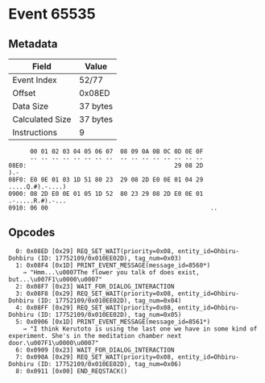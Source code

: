 # Event 65535

## Metadata

| Field           | Value    |
|-----------------|----------|
| Event Index     | 52/77    |
| Offset          | 0x08ED   |
| Data Size       | 37 bytes |
| Calculated Size | 37 bytes |
| Instructions    | 9        |

```
      00 01 02 03 04 05 06 07  08 09 0A 0B 0C 0D 0E 0F
      -- -- -- -- -- -- -- --  -- -- -- -- -- -- -- --
08E0:                                         29 08 2D               ).-
08F0: E0 0E 01 03 1D 51 80 23  29 08 2D E0 0E 01 04 29  .....Q.#).-....)
0900: 08 2D E0 0E 01 05 1D 52  80 23 29 08 2D E0 0E 01  .-.....R.#).-...
0910: 06 00                                             ..              
```

## Opcodes

```
  0: 0x08ED [0x29] REQ_SET_WAIT(priority=0x08, entity_id=Ohbiru-Dohbiru (ID: 17752109/0x010EE02D), tag_num=0x03)
  1: 0x08F4 [0x1D] PRINT_EVENT_MESSAGE(message_id=8560*)
    → "Hmm...\u0007The flower you talk of does exist, but...\u007F1\u0000\u0007"
  2: 0x08F7 [0x23] WAIT_FOR_DIALOG_INTERACTION
  3: 0x08F8 [0x29] REQ_SET_WAIT(priority=0x08, entity_id=Ohbiru-Dohbiru (ID: 17752109/0x010EE02D), tag_num=0x04)
  4: 0x08FF [0x29] REQ_SET_WAIT(priority=0x08, entity_id=Ohbiru-Dohbiru (ID: 17752109/0x010EE02D), tag_num=0x05)
  5: 0x0906 [0x1D] PRINT_EVENT_MESSAGE(message_id=8561*)
    → "I think Kerutoto is using the last one we have in some kind of experiment. She's in the meditation chamber next door.\u007F1\u0000\u0007"
  6: 0x0909 [0x23] WAIT_FOR_DIALOG_INTERACTION
  7: 0x090A [0x29] REQ_SET_WAIT(priority=0x08, entity_id=Ohbiru-Dohbiru (ID: 17752109/0x010EE02D), tag_num=0x06)
  8: 0x0911 [0x00] END_REQSTACK()
```
